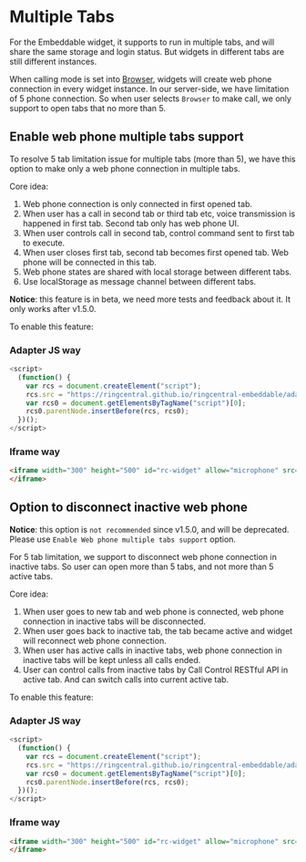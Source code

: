 # Multiple Tabs

For the Embeddable widget, it supports to run in multiple tabs, and will share the same storage and login status. But widgets in different tabs are still different instances. 

When calling mode is set into [Browser](interact-with-calling-settings.md), widgets will create web phone connection in every widget instance. In our server-side, we have limitation of 5 phone connection. So when user selects `Browser` to make call, we only support to open tabs that no more than 5.

## Enable web phone multiple tabs support

To resolve 5 tab limitation issue for multiple tabs (more than 5), we have this option to make only a web phone connection in multiple tabs.

Core idea:

1. Web phone connection is only connected in first opened tab.
2. When user has a call in second tab or third tab etc, voice transmission is happened in first tab. Second tab only has web phone UI.
3. When user controls call in second tab, control command sent to first tab to execute.
4. When user closes first tab, second tab becomes first opened tab. Web phone will be connected in this tab.
5. Web phone states are shared with local storage between different tabs.
6. Use localStorage as message channel between different tabs.

**Notice**: this feature is in beta, we need more tests and feedback about it. It only works after v1.5.0.

To enable this feature:

### Adapter JS way

```js
<script>
  (function() {
    var rcs = document.createElement("script");
    rcs.src = "https://ringcentral.github.io/ringcentral-embeddable/adapter.js?multipleTabsSupport=1";
    var rcs0 = document.getElementsByTagName("script")[0];
    rcs0.parentNode.insertBefore(rcs, rcs0);
  })();
</script>
```

### Iframe way

```html
<iframe width="300" height="500" id="rc-widget" allow="microphone" src="https://ringcentral.github.io/ringcentral-embeddable/app.html?multipleTabsSupport=1">
</iframe>
```

## Option to disconnect inactive web phone

**Notice**: this option is `not recommended` since v1.5.0, and will be deprecated. Please use `Enable Web phone multiple tabs support` option.

For 5 tab limitation, we support to disconnect web phone connection in inactive tabs. So user can open more than 5 tabs, and not more than 5 active tabs. 

Core idea:

1. When user goes to new tab and web phone is connected, web phone connection in inactive tabs will be disconnected.
2. When user goes back to inactive tab, the tab became active and widget will reconnect web phone connection.
3. When user has active calls in inactive tabs, web phone connection in inactive tabs will be kept unless all calls ended.
4. User can control calls from inactive tabs by Call Control RESTful API in active tab. And can switch calls into current active tab.

To enable this feature:

### Adapter JS way

```js
<script>
  (function() {
    var rcs = document.createElement("script");
    rcs.src = "https://ringcentral.github.io/ringcentral-embeddable/adapter.js?disconnectInactiveWebphone=1";
    var rcs0 = document.getElementsByTagName("script")[0];
    rcs0.parentNode.insertBefore(rcs, rcs0);
  })();
</script>
```

### Iframe way

```html
<iframe width="300" height="500" id="rc-widget" allow="microphone" src="https://ringcentral.github.io/ringcentral-embeddable/app.html?disconnectInactiveWebphone=1">
</iframe>
```
